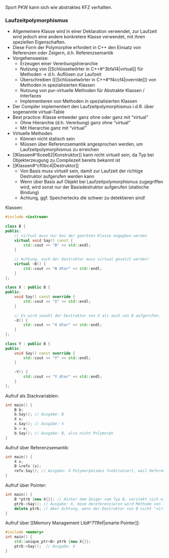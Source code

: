 Sport PKW kann sich wie abstraktes KFZ verhalten.

### Laufzeitpolymorphismus
- Allgemeinere Klasse wird in einer Deklaration verwendet, zur Laufzeit wird jedoch eine andere konkretere Klasse verwendet, mit ihren speziellen Eigenschaften.
- Diese Form der Polymorphie erfordert in C++ den Einsatz von Referenzen oder Zeigern, d.h. Referenzsemantik
- Vorgehensweise:
	- Erzeugen einer Vererbungshierarchie
	- Nutzung von [[Schlüsselwörter in C++#^3bfa14|virtual]] für Methoden -> d.h. Auflösen zur Laufzeit
	- Überschreiben ([[Schlüsselwörter in C++#^f4ccf4|override]]) von Methoden in spezialisierten Klassen
	- Nutzung von pur-virtuelle Methoden für Abstrakte Klassen / Interfaces
	- Implementieren von Methoden in spezialisierten Klassen
- Der Compiler implementiert den Laufzeitpolymorphismus i.d.R. über sogenannte virtual-Table
- Best practice: Klasse entweder ganz ohne oder ganz mit “virtual”
	- Ohne Hierarchie (d.h. Vererbung) ganz ohne “virtual”
	- Mit Hierarchie ganz mit “virtual”
- Virtuelle Methoden
	- Können nicht statisch sein
	- Müssen über Referenzsemantik angesprochen werden, um Laufzeitpolymorphismus zu erreichen
- [[Klassen#^6cee62|Konstruktor]] kann nicht virtuell sein, da Typ bei Objekterzeugung zu Compilezeit bereits bekannt ist
- [[Klassen#^cf0bc4|Destruktor]]
	- Von Basis muss virtuell sein, damit zur Laufzeit der richtige Destruktor aufgerufen werden kann
	- Wenn über Basis auf Objekt bei Laufzeitpolymorphismus zugegriffen wird, wird sonst nur der Basisdestruktor aufgerufen (statische Bindung)
	- Achtung, ggf. Speicherlecks die schwer zu detektieren sind!

Klassen:
``` C++
#include <iostream>  
  
class B {  
public:  
    // virtual muss nur bei der geerbten Klasse angegben werden  
    virtual void Say() const {  
        std::cout << "B" << std::endl;  
    }  
  
    // Achtung, auch der Destruktor muss virtual gesetzt werden!  
    virtual ~B() {  
        std::cout << "B dtor" << std::endl;  
    }  
};  
  
class X : public B {  
public:  
    void Say() const override {  
        std::cout << "X" << std::endl;  
    }  
  
    // Es wird sowohl der Destruktor von X als auch von B aufgerufen.  
    ~X() {  
        std::cout << "X dtor" << std::endl;  
    }  
};  
  
class Y : public B {  
public:  
    void Say() const override {  
        std::cout << "Y" << std::endl;  
    }  
  
    ~Y() {  
        std::cout << "Y dtor" << std::endl;  
    }  
};
```

Aufruf als Stackvariablen:
``` C++
int main() {
	B b;
	b.Say(); // Ausgabe: B
	X x;
	x.Say(); // Ausgabe: X
	b = x;
	b.Say(); // Ausgabe: B, also nicht Polymorph
}
```

Aufruf über Referenzsemantik:
``` C++
int main() {
	X x;
	B &refx {x};
	refx.Say(); // Ausgabe: X Polymorphismus funktioniert, weil Referenzsemantik
}
```

Aufruf über Pointer:
``` C++
int main() {
	B *ptrb {new X{}}; // Hinter dem Zeiger vom Typ B, verstekt sich ein Objekt vom Typ X
	ptrb->Say(); // Ausgabe: X, beim dereferenzieren wird Methode von Typ X aufgerufen
	delete ptrb; // Aber Achtung, wenn der Destruktor von B nicht "virtual" ist, wird nur der Destruktor von B aufgerufen, nicht der von X!
}
```

Aufruf über [[Memory Management Lib#^711fef|smarte Pointer]]:
``` C++
#include <memory>
int main() {  
    std::unique_ptr<B> ptrb {new X{}};  
    ptrb->Say();  // Ausgabe: X
}
```
